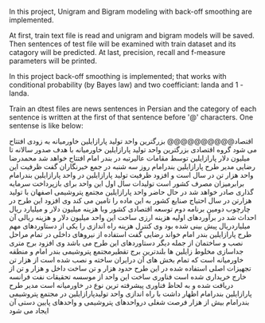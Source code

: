 In this project, Unigram and Bigram modeling with back-off smoothing are implemented.

At first, train text file is read and unigram and bigram models will be saved.
Then sentences of test file will be examined with train dataset and its catagory will be predicted.
At last, precision, recall and f-measure parameters will be printed.

In this project back-off smoothing is implemented; that works with conditional probability (by Bayes law) and two coefficiant: landa and 1 - landa.

Train an dtest files are news sentences in Persian and the category of each sentence is written at the first of that sentence before '@' characters. One sentense is like below:

اقتصاد@@@@@@@@@@ بزرگترین واحد تولید پارازایلین خاورمیانه به زودی افتتاح می شود گروه اقتصادی بزرگترین واحد تولید پارازایلین خاورمیانه با هدف صدور سالانه تا میلیون دلار پارازایلین توسط مقامات عالیرتبه در بندر امام افتتاح خواهد شد محمدرضا رضایی مدیر طرح پارازایلین بندرامام روز سه شنبه در جمع خبرنگاران گفت ظرفیت این واحد هزار تن در سال است و افزود ظرفیت تولید پارازایلین در واحد پارازایلین بندرامام برابرمیزان مصرف کشور است تولیدات سال اول این واحد برای بازپرداخت سرمایه گذاری صادر خواهد شد در حال حاضر واحد پارازایلین مجتمع پتروشیمی اصفهان با تولید هزارتن در سال احتیاج صنایع کشور به این ماده را تامین می کند وی افزود این طرح در چارچوب دومین برنامه دوم توسعه اقتصادی کشور وبا هزینه میلیون دلار و میلیارد ریال احداث شد در برآوردهای اولیه هزینه ارزی ساخت این واحد میلیون دلار و هزینه ریالی آن میلیاردریال پیش بینی شده بود وی کنترل هزینه راه اندازی را یکی از دستاوردهای مهم طرح پارازایلین بندر امام خواند رضایی گفت استفاده از نیروهای داخلی در تمام مراحل نصب و ساختمان از جمله دیگر دستاوردهای این طرح می باشد وی افزود برج متری جداسازی مخلوط زایلین ها بلندترین برج تقطیرمجتمع پتروشیمی بندر امام و منطقه خاورمیانه است که تمام بخش های آن درایران ساخته و نصب شده است از هزار تن تجهیزات اصلی استفاده شده در این طرح حدود هزار و تن ساخت داخل و هزار و تن از خارج خریداری شده است فناوری ساخت این واحد از موسسه تحقیقات نفت فرانسه دریافت شده و به لحاظ فناوری پیشرفته ترین نوع در خاورمیانه است مدیر طرح پارازایلین بندرامام اظهار داشت با راه اندازی واحد تولیدپارازایلین در مجتمع پتروشیمی بندرامام بیش از هزار فرصت شغلی درواحدهای پتروشیمی و واحدهای پایین دستی آن ایجاد می شود 
